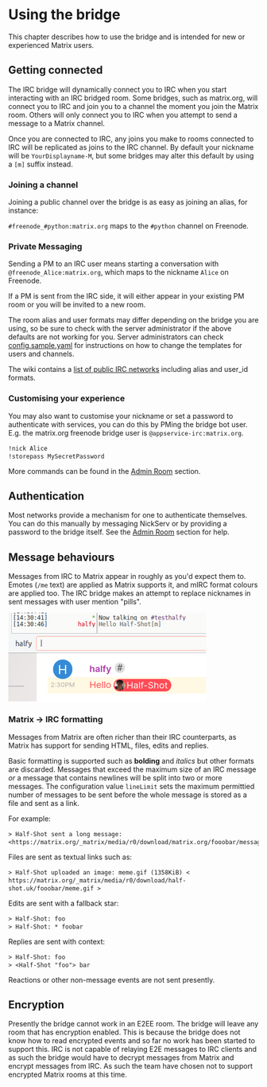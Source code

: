 # Using the bridge

This chapter describes how to use the bridge and is intended for new or experienced Matrix
users.

## Getting connected

The IRC bridge will dynamically connect you to IRC when you start interacting with an IRC bridged room.
Some bridges, such as matrix.org, will connect you to IRC and join you to a channel the moment you join
the Matrix room. Others will only connect you to IRC when you attempt to send a message to a Matrix channel.

Once you are connected to IRC, any joins you make to rooms connected to IRC will be replicated as joins to the
IRC channel. By default your nickname will be `YourDisplayname-M`, but some bridges may alter this default
by using a `[m]` suffix instead.

### Joining a channel

Joining a public channel over the bridge is as easy as joining an alias, for instance:

`#freenode_#python:matrix.org` maps to the `#python` channel on Freenode.

### Private Messaging

Sending a PM to an IRC user means starting a conversation with `@freenode_Alice:matrix.org`,
which maps to the nickname `Alice` on Freenode.

If a PM is sent from the IRC side, it will either appear in your existing PM room or you will be invited
to a new room.

The room alias and user formats may differ depending on the bridge you are using, so be sure to check with the
server administrator if the above defaults are not working for you. Server administrators can check
[config.sample.yaml](https://github.com/matrix-org/matrix-appservice-irc/blob/develop/config.sample.yaml) for
instructions on how to change the templates for users and channels.

The wiki contains a [list of public IRC networks](https://github.com/matrix-org/matrix-appservice-irc/wiki/Bridged-IRC-networks)
including alias and user_id formats.

### Customising your experience

You may also want to customise your nickname or set a password to authenticate with services, you
can do this by PMing the bridge bot user. E.g. the matrix.org freenode bridge user is `@appservice-irc:matrix.org`.

```
!nick Alice
!storepass MySecretPassword
```

More commands can be found in the [Admin Room](./admin_room.md) section.

## Authentication

Most networks provide a mechanism for one to authenticate themselves. You can do this manually by messaging NickServ
or by providing a password to the bridge itself. See the [Admin Room](./admin_room.md) section for help.

## Message behaviours

Messages from IRC to Matrix appear in roughly as you'd expect them to. Emotes (`/me` text) are applied as Matrix supports
it, and mIRC format colours are applied too. The IRC bridge makes an attempt to replace nicknames in sent messages with 
user mention "pills".

![An illustration of the IRC mentions feature](images/irc_mentions.png)

### Matrix -> IRC formatting

Messages from Matrix are often richer than their IRC counterparts, as Matrix has support for sending HTML, files, edits and replies.

Basic formatting is supported such as **bolding** and *italics* but other formats are discarded. Messages that exceed the maximum
size of an IRC message *or* a message that contains newlines will be split into two or more messages. The configuration value
`lineLimit` sets the maximum permittied number of messages to be sent before the whole message is stored as a file and sent as a link.

For example:

```irc
> Half-Shot sent a long message: <https://matrix.org/_matrix/media/r0/download/matrix.org/fooobar/message.txt>
```
Files are sent as textual links such as:

```irc
> Half-Shot uploaded an image: meme.gif (1358KiB) < https://matrix.org/_matrix/media/r0/download/half-shot.uk/fooobar/meme.gif >
```
Edits are sent with a fallback star:

```irc
> Half-Shot: foo
> Half-Shot: * foobar
```

Replies are sent with context:

```irc
> Half-Shot: foo
> <Half-Shot "foo"> bar
```

Reactions or other non-message events are not sent presently.

## Encryption

Presently the bridge cannot work in an E2EE room. The bridge will leave any room that has encryption enabled. This is because
the bridge does not know how to read encrypted events and so far no work has been started to support this. IRC is not capable of
relaying E2E messages to IRC clients and as such the bridge would have to decrypt messages from Matrix and encrypt messages from
IRC. As such the team have chosen not to support encrypted Matrix rooms at this time.
